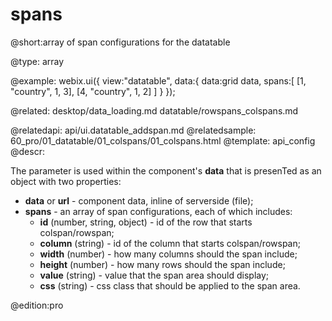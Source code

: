 spans
=============


@short:array of span configurations for the datatable
	
@type: array
	
@example:
webix.ui({
	view:"datatable", 
	data:{
       data:grid data,
       spans:[
       		[1, "country", 1, 3],
       		[4, "country", 1, 2]
       ]
	}
});    

@related:
	desktop/data_loading.md
	datatable/rowspans_colspans.md

@relatedapi:
	api/ui.datatable_addspan.md
@relatedsample:
	60_pro/01_datatable/01_colspans/01_colspans.html
@template:	api_config
@descr:

The parameter is used within the component's **data** that is presenTed as an object with two properties: 

- **data** or **url** - component data, inline of serverside (file);
- **spans** - an array of span configurations, each of which includes:
	- **id** (number, string, object) - id of the row that starts colspan/rowspan;
	- **column** (string) - id of the column that starts colspan/rowspan;
	- **width** (number) - how many columns should the span include; 
	- **height** (number) - how many rows should the span include;
	- **value** (string) - value that the span area should display;
	- **css** (string) - css class that should be applied to the span area.
    
@edition:pro    


